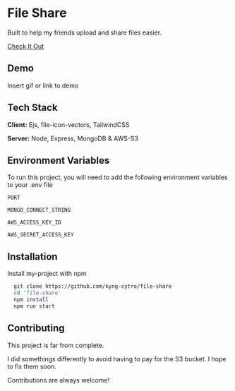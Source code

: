 
# File Share

Built to help my friends upload and share files easier.

[Check It Out](https://link-url-here.org)

## Demo

Insert gif or link to demo

## Tech Stack

**Client:** Ejs, file-icon-vectors, TailwindCSS

**Server:** Node, Express, MongoDB & AWS-S3

## Environment Variables

To run this project, you will need to add the following environment variables to your .env file

`PORT`

`MONGO_CONNECT_STRING`

`AWS_ACCESS_KEY_ID`

`AWS_SECRET_ACCESS_KEY`
## Installation

Install my-project with npm

```bash
  git clone https://github.com/kyng-cytro/file-share
  cd 'file-share'
  npm install
  npm run start
```
    
## Contributing

This project is far from complete.

I did somethings differently to avoid having to pay for the S3 bucket. I hope to fix them soon.

Contributions are always welcome!


